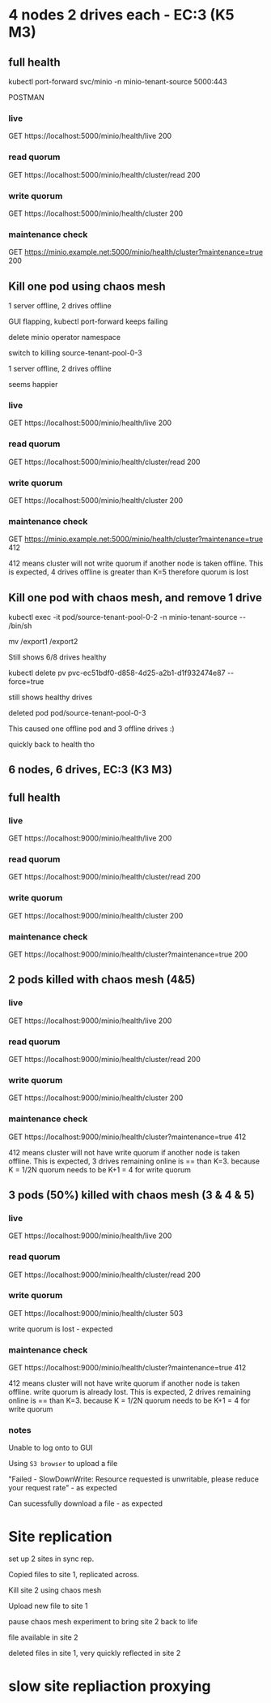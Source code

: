 # 4 nodes 2 drives each - EC:3 (K5 M3)

## full health

kubectl port-forward svc/minio -n minio-tenant-source 5000:443

POSTMAN 

### live
GET https://localhost:5000/minio/health/live 200

### read quorum
GET https://localhost:5000/minio/health/cluster/read 200

### write quorum
GET https://localhost:5000/minio/health/cluster 200

### maintenance check
GET https://minio.example.net:5000/minio/health/cluster?maintenance=true 200

## Kill one pod using chaos mesh

1 server offline, 2 drives offline

GUI flapping, kubectl port-forward keeps failing

delete minio operator namespace

switch to killing source-tenant-pool-0-3

1 server offline, 2 drives offline

seems happier

### live
GET https://localhost:5000/minio/health/live 200

### read quorum
GET https://localhost:5000/minio/health/cluster/read 200

### write quorum
GET https://localhost:5000/minio/health/cluster 200

### maintenance check
GET https://minio.example.net:5000/minio/health/cluster?maintenance=true 412

412 means cluster will not write quorum if another node is taken offline. This is expected, 4 drives offline is greater than K=5  therefore quorum is lost

## Kill one pod with chaos mesh, and remove 1 drive 
kubectl exec -it pod/source-tenant-pool-0-2 -n minio-tenant-source -- /bin/sh

mv /export1 /export2

Still shows 6/8 drives healthy

kubectl delete pv pvc-ec51bdf0-d858-4d25-a2b1-d1f932474e87 --force=true

still shows healthy drives

deleted pod pod/source-tenant-pool-0-3

This caused one offline pod and 3 offline drives :)

quickly back to health tho

## 6 nodes, 6 drives, EC:3 (K3 M3)

## full health

### live
GET https://localhost:9000/minio/health/live 200

### read quorum
GET https://localhost:9000/minio/health/cluster/read 200

### write quorum
GET https://localhost:9000/minio/health/cluster 200

### maintenance check
GET https://localhost:9000/minio/health/cluster?maintenance=true 200

## 2 pods killed with chaos mesh (4&5)

### live
GET https://localhost:9000/minio/health/live 200

### read quorum
GET https://localhost:9000/minio/health/cluster/read 200

### write quorum
GET https://localhost:9000/minio/health/cluster 200

### maintenance check
GET https://localhost:9000/minio/health/cluster?maintenance=true 412

412 means cluster will not have write quorum if another node is taken offline. This is expected, 3 drives remaining online is == than K=3. because K = 1/2N quorum needs to be K+1 = 4 for write quorum


## 3 pods (50%) killed with chaos mesh (3 & 4 & 5)

### live
GET https://localhost:9000/minio/health/live 200

### read quorum
GET https://localhost:9000/minio/health/cluster/read 200

### write quorum
GET https://localhost:9000/minio/health/cluster 503

write quorum is lost - expected

### maintenance check
GET https://localhost:9000/minio/health/cluster?maintenance=true 412

412 means cluster will not have write quorum if another node is taken offline. write quorum is already lost. This is expected, 2 drives remaining online is == than K=3. because K = 1/2N quorum needs to be K+1 = 4 for write quorum

### notes
Unable to log onto to GUI

Using `S3 browser` to upload a file 

"Failed - SlowDownWrite: Resource requested is unwritable, please reduce your request rate" - as expected

Can sucessfully download a file - as expected

# Site replication

set up 2 sites in sync rep. 

Copied files to site 1, replicated across.

Kill site 2 using chaos mesh

Upload new file to site 1

pause chaos mesh experiment to bring site 2 back to life

file available in site 2

deleted files in site 1, very quickly reflected in site 2

# slow site repliaction proxying 
